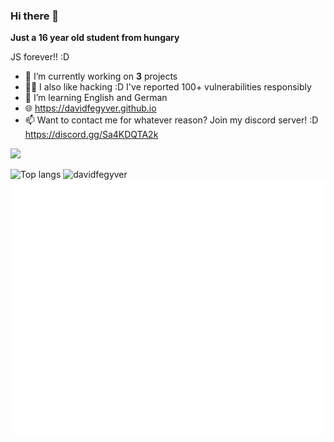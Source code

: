 ### Hi there 👋

**Just a 16 year old student from hungary**

JS forever!! :D

- 🔭 I’m currently working on **3** projects
- 🐱‍💻 I also like hacking :D I've reported 100+ vulnerabilities responsibly
- 🌱 I’m learning English and German
- 🌐 https://davidfegyver.github.io
- 📫 Want to contact me for whatever reason? Join my discord server! :D https://discord.gg/Sa4KDQTA2k

![](https://komarev.com/ghpvc/?username=davidfegyver&color=brightgreen)

![Top langs](https://github-readme-stats.vercel.app/api/top-langs/?username=davidfegyver&layout=compact)
![davidfegyver](https://github-readme-streak-stats.herokuapp.com/?user=davidfegyver)
![davidfegyver](https://github.com/davidfegyver/davidfegyver/blob/master/github-metrics.svg)
